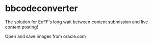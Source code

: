 bbcodeconverter
===============

The solution for EoFF's long wait between content submission and live content posting!

Open and save images from oracle.com